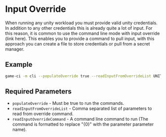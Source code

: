 # Input Override
When running any unity workload you must provide valid unity credentials. In addition to any other credentials this is already quite a lot of input. For this reason, it is common to use the command line mode with input override (link here). This enables you to provide a command to pull input, with this approach you can create a file to store credentials or pull from a secret manager.

## Example
```bash
game-ci -m cli --populateOverride true --readInputFromOverrideList UNITY_EMAIL,UNITY_SERIAL,UNITY_PASSWORD --readInputOverrideCommand="gcloud secrets versions access 1 --secret=\"{0}\""
```

## Required Parameters
- `populateOverride` - Must be true to run the commands.
- `readInputFromOverrideList` - Comma separated list of parameters to read from override command.
- `readInputOverrideCommand` - A command line command to run (The command is formatted to replace "{0}" with the parameter parameter name).